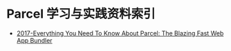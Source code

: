 # Parcel 学习与实践资料索引

* [2017-Everything You Need To Know About Parcel: The Blazing Fast Web App Bundler](https://parg.co/U4D)
